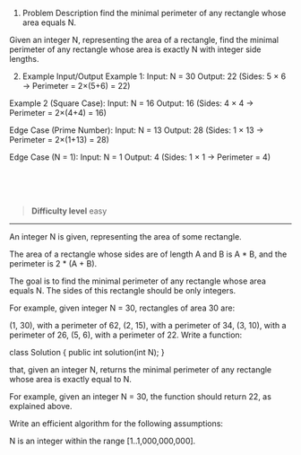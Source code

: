1. Problem Description
  find the minimal perimeter of any rectangle whose area equals N.

Given an integer N, representing the area of a rectangle, find the minimal perimeter of any rectangle whose area is exactly N with integer side lengths.

2. Example Input/Output
Example 1:
Input: N = 30
Output: 22 (Sides: 5 × 6 → Perimeter = 2×(5+6) = 22)

Example 2 (Square Case):
Input: N = 16
Output: 16 (Sides: 4 × 4 → Perimeter = 2×(4+4) = 16)

Edge Case (Prime Number):
Input: N = 13
Output: 28 (Sides: 1 × 13 → Perimeter = 2×(1+13) = 28)

Edge Case (N = 1):
Input: N = 1
Output: 4 (Sides: 1 × 1 → Perimeter = 4)


<br><br><br>

> **Difficulty level**
> easy

---

An integer N is given, representing the area of some rectangle.

The area of a rectangle whose sides are of length A and B is A * B, and the perimeter is 2 * (A + B).

The goal is to find the minimal perimeter of any rectangle whose area equals N. The sides of this rectangle should be only integers.

For example, given integer N = 30, rectangles of area 30 are:

(1, 30), with a perimeter of 62,
(2, 15), with a perimeter of 34,
(3, 10), with a perimeter of 26,
(5, 6), with a perimeter of 22.
Write a function:

class Solution { public int solution(int N); }


that, given an integer N, returns the minimal perimeter of any rectangle whose area is exactly equal to N.

For example, given an integer N = 30, the function should return 22, as explained above.

Write an efficient algorithm for the following assumptions:

N is an integer within the range [1..1,000,000,000].